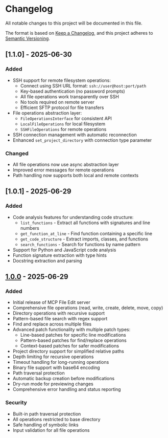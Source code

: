# Changelog

All notable changes to this project will be documented in this file.

The format is based on [Keep a Changelog](https://keepachangelog.com/en/1.0.0/),
and this project adheres to [Semantic Versioning](https://semver.org/spec/v2.0.0.html).

## [1.1.0] - 2025-06-30

### Added
- SSH support for remote filesystem operations:
  - Connect using SSH URL format: `ssh://user@host:port/path`
  - Key-based authentication (no password prompts)
  - All file operations work transparently over SSH
  - No tools required on remote server
  - Efficient SFTP protocol for file transfers
- File operations abstraction layer:
  - `FileOperationsInterface` for consistent API
  - `LocalFileOperations` for local filesystem
  - `SSHFileOperations` for remote operations
- SSH connection management with automatic reconnection
- Enhanced `set_project_directory` with connection type parameter

### Changed
- All file operations now use async abstraction layer
- Improved error messages for remote operations
- Path handling now supports both local and remote contexts

## [1.0.1] - 2025-06-29

### Added
- Code analysis features for understanding code structure:
  - `list_functions` - Extract all functions with signatures and line numbers
  - `get_function_at_line` - Find function containing a specific line
  - `get_code_structure` - Extract imports, classes, and functions
  - `search_functions` - Search for functions by name pattern
- Support for Python and JavaScript code analysis
- Function signature extraction with type hints
- Docstring extraction and parsing

## [1.0.0] - 2025-06-29

### Added
- Initial release of MCP File Edit server
- Comprehensive file operations (read, write, create, delete, move, copy)
- Directory operations with recursive support
- Pattern-based file search with regex support
- Find and replace across multiple files
- Advanced patch functionality with multiple patch types:
  - Line-based patches for specific line modifications
  - Pattern-based patches for find/replace operations
  - Context-based patches for safer modifications
- Project directory support for simplified relative paths
- Depth limiting for recursive operations
- Timeout handling for long-running operations
- Binary file support with base64 encoding
- Path traversal protection
- Automatic backup creation before modifications
- Dry-run mode for previewing changes
- Comprehensive error handling and status reporting

### Security
- Built-in path traversal protection
- All operations restricted to base directory
- Safe handling of symbolic links
- Input validation for all file operations

[1.0.0]: https://github.com/patrickomatik/mcp-file-edit/releases/tag/v1.0.0
